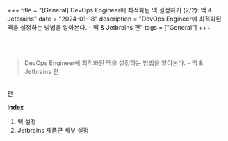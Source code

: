 +++
title = "[General] DevOps Engineer에 최적화된 맥 설정하기 (2/2): 맥 & Jetbrains"
date = "2024-01-18"
description = "DevOps Engineer에 최적화된 맥을 설정하는 방법을 알아본다. - 맥 & Jetbrains 편"
tags = ["General"]
+++


<br>
<br> 

> DevOps Engineer에 최적화된 맥을 설정하는 방법을 알아본다. - 맥 & Jetbrains 편

<br> 편

**Index**
1. 맥 설정
2. Jetbrains 제품군 세부 설정

<br> 